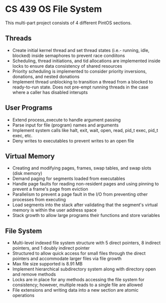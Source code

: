 # CS 439 OS File System
This multi-part project consists of 4 different PintOS sections.

## Threads
* Create initial kernel thread and set thread states (i.e.- running, idle, blocked) inside semaphores to prevent race condiitons
* Scheduling, thread initiations, and tid allocations are implemented inside locks to ensure data consistency of shared resources
* Priority scheduling is implemented to consider priority inversions, donations, and nested donations
* Implement thread unblocking to transition a thread from a blocked to ready-to-run state. Does not pre-empt running threads in the case where a caller has disabled interupts
  
## User Programs
* Extend process_execute to handle argument passing
* Parse input for file (program) names and arguments
* Implement system calls like halt, exit, wait, open, read, pid_t exec, pid_t exec, etc.
* Deny writes to executables to prevent writes to an open file
  
## Virtual Memory
* Creating and modifying pages, frames, swap tables, and swap slots (disk memory)
* Demand paging for segments loaded from executables
* Handle page faults for reading non-resident pages and using pinning to prevent a frame's page from eviction
* Parallelism to prevent a page fault in the I/O from preventing other processes from executing
* Load segments into the stack after validating that the segment's virtual memory is within the user address space
* Stack growth to allow large programs their functions and store variables


## File System
* Multi-level indexed file system structure with 5 direct pointers, 8 indirect pointers, and 1 doubly indirect pointer
* Structured to allow quick access for small files through the direct pointers and accommodate larger files via file growth
* Max file size supported is 8.91 MB
* Implement hierarchical subdirectory system along with directory open and remove methods
* Locks are in place for any methods accessing the file system for consistency; however, multiple reads to a single file are allowed
* File extensions and writing data into a new section are atomic operations
